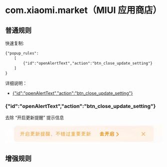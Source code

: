 # com.xiaomi.market（MIUI 应用商店）

## 普通规则

快速复制:
```
{"popup_rules":
    [
        {"id":"openAlertText","action":"btn_close_update_setting"}
    ]
}
```
详细说明：
- [{"id":"openAlertText","action":"btn_close_update_setting"}](#idopenalerttextactionbtn_close_update_setting)

### {"id":"openAlertText","action":"btn_close_update_setting"}
去除 “开启更新提醒” 提示信息

![](./assets/开启更新提醒提示信息.jpg)

## 增强规则

